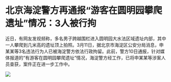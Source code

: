 # 北京海淀警方再通报“游客在圆明园攀爬遗址”情况：3人被行拘

近日，有网友发视频称，多名男子跨越围栏进入圆明园大水法区域遗址内部，其中一人攀爬到几米高的遗址顶上拍照。3月11日，据北京市海淀区公安分局消息，申某某等3名违法行为人已被海淀警方依法行政拘留。此前，警方10日通报，针对媒体报道的“有游客在圆明园攀爬遗址”情况，海淀警方经工作，已将申某某等涉案人员查获，案件正在进一步工作中。

![](https://inews.gtimg.com/om_bt/O20tq39gtG7ZwdVgzd8jKReptOvT1QQPF5zzLFLbLNyCIAA/1000)

